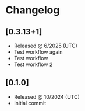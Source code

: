 # Changelog

## [0.3.13+1]

- Released @ 6/2025 (UTC)
- Test workflow again
- Test workflow
- Test workflow 2

## [0.1.0]

- Released @ 10/2024 (UTC)
- Initial commit
